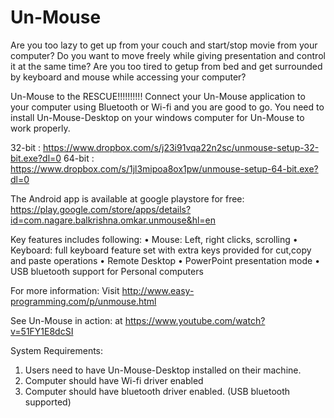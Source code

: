 # Un-Mouse

Are you too lazy to get up from your couch and start/stop movie from your computer?
Do you want to move freely while giving presentation and control it at the same time?
Are you too tired to getup from bed and get surrounded by keyboard and mouse while accessing your computer?

Un-Mouse to the RESCUE!!!!!!!!!!
Connect your Un-Mouse application to your computer using Bluetooth or Wi-fi and you are good to go. You need to install Un-Mouse-Desktop on your windows computer for Un-Mouse to work properly.

32-bit : https://www.dropbox.com/s/j23i91vqa22n2sc/unmouse-setup-32-bit.exe?dl=0
64-bit : https://www.dropbox.com/s/1jl3mipoa8ox1pw/unmouse-setup-64-bit.exe?dl=0

The Android app is available at google playstore for free:
https://play.google.com/store/apps/details?id=com.nagare.balkrishna.omkar.unmouse&hl=en

Key features includes following:
• Mouse: Left, right clicks, scrolling
• Keyboard: full keyboard feature set with extra keys provided for cut,copy and paste operations
• Remote Desktop 
• PowerPoint presentation mode
• USB bluetooth support for Personal computers

For more information:
Visit http://www.easy-programming.com/p/unmouse.html

See Un-Mouse in action:
at https://www.youtube.com/watch?v=51FY1E8dcSI

System Requirements:
1. Users need to have Un-Mouse-Desktop installed on their machine.
2. Computer should have Wi-fi driver enabled
3. Computer should have bluetooth driver enabled. (USB bluetooth supported)